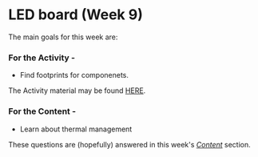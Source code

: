 # LED board (Week 9)

The main goals for this week are:

### For the Activity -

* Find footprints for componenets.<br/>

The Activity material may be found [HERE](../LEDboard/LEDboard_Activity).

### For the Content -
* Learn about thermal management <br/>

These questions are (hopefully) answered in this week's [*Content*](../LEDboard/LEDboard_Content) section.
